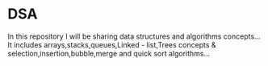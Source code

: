# DSA
In this repository I will be sharing  data structures and algorithms concepts...
It includes arrays,stacks,queues,Linked - list,Trees  concepts
&  selection,insertion,bubble,merge and quick sort algorithms...

